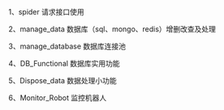 1、spider		请求接口使用

2、manage_data	数据库（sql、mongo、redis）增删改查及处理

3、manage_database  数据库连接池

4、DB_Functional	数据库实用功能

5、Dispose_data	数据处理小功能

6、Monitor_Robot	监控机器人
